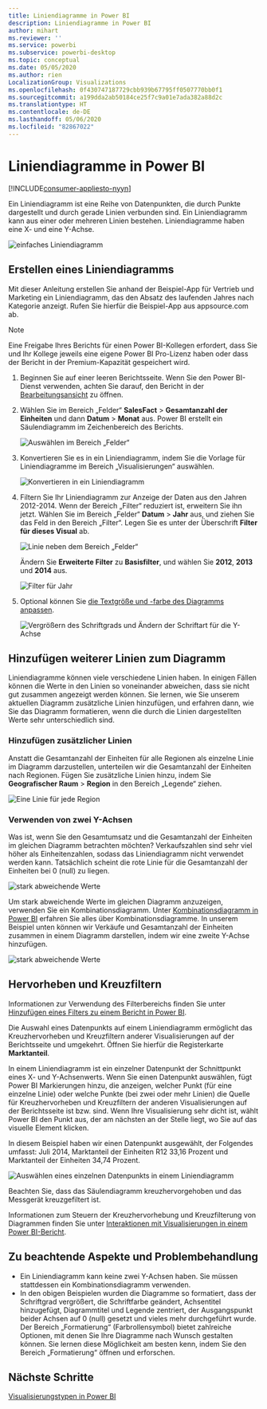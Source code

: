 ```yaml
---
title: Liniendiagramme in Power BI
description: Liniendiagramme in Power BI
author: mihart
ms.reviewer: ''
ms.service: powerbi
ms.subservice: powerbi-desktop
ms.topic: conceptual
ms.date: 05/05/2020
ms.author: rien
LocalizationGroup: Visualizations
ms.openlocfilehash: 0f430747187729cbb939b67795ff0507770bb0f1
ms.sourcegitcommit: a199dda2ab50184ce25f7c9a01e7ada382a88d2c
ms.translationtype: HT
ms.contentlocale: de-DE
ms.lasthandoff: 05/06/2020
ms.locfileid: "82867022"
---
```

# <a name="line-charts-in-power-bi"></a>Liniendiagramme in Power BI

[!INCLUDE[consumer-appliesto-nyyn](../includes/consumer-appliesto-nyyn.md)]

Ein Liniendiagramm ist eine Reihe von Datenpunkten, die durch Punkte dargestellt und durch gerade Linien verbunden sind. Ein Liniendiagramm kann aus einer oder mehreren Linien bestehen. Liniendiagramme haben eine X- und eine Y-Achse. 

![einfaches Liniendiagramm](media/power-bi-line-charts/power-bi-line.png)



## <a name="create-a-line-chart"></a>Erstellen eines Liniendiagramms
Mit dieser Anleitung erstellen Sie anhand der Beispiel-App für Vertrieb und Marketing ein Liniendiagramm, das den Absatz des laufenden Jahres nach Kategorie anzeigt. Rufen Sie hierfür die Beispiel-App aus appsource.com ab.

> [!NOTE]
> Eine Freigabe Ihres Berichts für einen Power BI-Kollegen erfordert, dass Sie und Ihr Kollege jeweils eine eigene Power BI Pro-Lizenz haben oder dass der Bericht in der Premium-Kapazität gespeichert wird.

1. Beginnen Sie auf einer leeren Berichtsseite. Wenn Sie den Power BI-Dienst verwenden, achten Sie darauf, den Bericht in der [Bearbeitungsansicht](../service-interact-with-a-report-in-editing-view.md) zu öffnen.

2. Wählen Sie im Bereich „Felder“ **SalesFact** \> **Gesamtanzahl der Einheiten** und dann **Datum** > **Monat** aus.  Power BI erstellt ein Säulendiagramm im Zeichenbereich des Berichts.

    ![Auswählen im Bereich „Felder“](media/power-bi-line-charts/power-bi-step1.png)

4. Konvertieren Sie es in ein Liniendiagramm, indem Sie die Vorlage für Liniendiagramme im Bereich „Visualisierungen“ auswählen. 

    ![Konvertieren in ein Liniendiagramm](media/power-bi-line-charts/power-bi-convert-to-line.png)
   

4. Filtern Sie Ihr Liniendiagramm zur Anzeige der Daten aus den Jahren 2012-2014. Wenn der Bereich „Filter“ reduziert ist, erweitern Sie ihn jetzt. Wählen Sie im Bereich „Felder“ **Datum** \> **Jahr** aus, und ziehen Sie das Feld in den Bereich „Filter“. Legen Sie es unter der Überschrift **Filter für dieses Visual**  ab. 
     
    ![Linie neben dem Bereich „Felder“](media/power-bi-line-charts/power-bi-year-filter.png)

    Ändern Sie **Erweiterte Filter** zu **Basisfilter**, und wählen Sie **2012**, **2013** und **2014** aus.

    ![Filter für Jahr](media/power-bi-line-charts/power-bi-filter-year.png)

6. Optional können Sie [die Textgröße und -farbe des Diagramms anpassen](power-bi-visualization-customize-title-background-and-legend.md). 

    ![Vergrößern des Schriftgrads und Ändern der Schriftart für die Y-Achse](media/power-bi-line-charts/power-bi-line-3years.png)

## <a name="add-additional-lines-to-the-chart"></a>Hinzufügen weiterer Linien zum Diagramm
Liniendiagramme können viele verschiedene Linien haben. In einigen Fällen können die Werte in den Linien so voneinander abweichen, dass sie nicht gut zusammen angezeigt werden können. Sie lernen, wie Sie unserem aktuellen Diagramm zusätzliche Linien hinzufügen, und erfahren dann, wie Sie das Diagramm formatieren, wenn die durch die Linien dargestellten Werte sehr unterschiedlich sind. 

### <a name="add-additional-lines"></a>Hinzufügen zusätzlicher Linien
Anstatt die Gesamtanzahl der Einheiten für alle Regionen als einzelne Linie im Diagramm darzustellen, unterteilen wir die Gesamtanzahl der Einheiten nach Regionen. Fügen Sie zusätzliche Linien hinzu, indem Sie **Geografischer Raum** > **Region** in den Bereich „Legende“ ziehen.

   ![Eine Linie für jede Region](media/power-bi-line-charts/power-bi-line-regions.png)


### <a name="use-two-y-axes"></a>Verwenden von zwei Y-Achsen
Was ist, wenn Sie den Gesamtumsatz und die Gesamtanzahl der Einheiten im gleichen Diagramm betrachten möchten? Verkaufszahlen sind sehr viel höher als Einheitenzahlen, sodass das Liniendiagramm nicht verwendet werden kann. Tatsächlich scheint die rote Linie für die Gesamtanzahl der Einheiten bei 0 (null) zu liegen.

   ![stark abweichende Werte](media/power-bi-line-charts/power-bi-diverging.png)

Um stark abweichende Werte im gleichen Diagramm anzuzeigen, verwenden Sie ein Kombinationsdiagramm. Unter [Kombinationsdiagramm in Power BI](power-bi-visualization-combo-chart.md) erfahren Sie alles über Kombinationsdiagramme. In unserem Beispiel unten können wir Verkäufe und Gesamtanzahl der Einheiten zusammen in einem Diagramm darstellen, indem wir eine zweite Y-Achse hinzufügen. 

   ![stark abweichende Werte](media/power-bi-line-charts/power-bi-dual-axes.png)

## <a name="highlighting-and-cross-filtering"></a>Hervorheben und Kreuzfiltern
Informationen zur Verwendung des Filterbereichs finden Sie unter [Hinzufügen eines Filters zu einem Bericht in Power BI](../power-bi-report-add-filter.md).

Die Auswahl eines Datenpunkts auf einem Liniendiagramm ermöglicht das Kreuzhervorheben und Kreuzfiltern anderer Visualisierungen auf der Berichtsseite und umgekehrt. Öffnen Sie hierfür die Registerkarte **Marktanteil**.  

In einem Liniendiagramm ist ein einzelner Datenpunkt der Schnittpunkt eines X- und Y-Achsenwerts. Wenn Sie einen Datenpunkt auswählen, fügt Power BI Markierungen hinzu, die anzeigen, welcher Punkt (für eine einzelne Linie) oder welche Punkte (bei zwei oder mehr Linien) die Quelle für Kreuzhervorheben und Kreuzfiltern der anderen Visualisierungen auf der Berichtsseite ist bzw. sind. Wenn Ihre Visualisierung sehr dicht ist, wählt Power BI den Punkt aus, der am nächsten an der Stelle liegt, wo Sie auf das visuelle Element klicken.

In diesem Beispiel haben wir einen Datenpunkt ausgewählt, der Folgendes umfasst: Juli 2014, Marktanteil der Einheiten R12 33,16 Prozent und Marktanteil der Einheiten 34,74 Prozent.

![Auswählen eines einzelnen Datenpunkts in einem Liniendiagramm](media/power-bi-line-charts/power-bi-single-select.png)

Beachten Sie, dass das Säulendiagramm kreuzhervorgehoben und das Messgerät kreuzgefiltert ist.

Informationen zum Steuern der Kreuzhervorhebung und Kreuzfilterung von Diagrammen finden Sie unter [Interaktionen mit Visualisierungen in einem Power BI-Bericht](../service-reports-visual-interactions.md).

## <a name="considerations-and-troubleshooting"></a>Zu beachtende Aspekte und Problembehandlung
* Ein Liniendiagramm kann keine zwei Y-Achsen haben.  Sie müssen stattdessen ein Kombinationsdiagramm verwenden.
* In den obigen Beispielen wurden die Diagramme so formatiert, dass der Schriftgrad vergrößert, die Schriftfarbe geändert, Achsentitel hinzugefügt, Diagrammtitel und Legende zentriert, der Ausgangspunkt beider Achsen auf 0 (null) gesetzt und vieles mehr durchgeführt wurde. Der Bereich „Formatierung“ (Farbrollensymbol) bietet zahlreiche Optionen, mit denen Sie Ihre Diagramme nach Wunsch gestalten können. Sie lernen diese Möglichkeit am besten kenn, indem Sie den Bereich „Formatierung“ öffnen und erforschen.

## <a name="next-steps"></a>Nächste Schritte

[Visualisierungstypen in Power BI](power-bi-visualization-types-for-reports-and-q-and-a.md)


